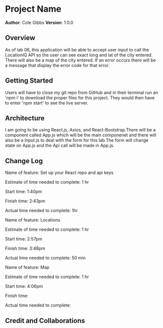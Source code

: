# Project Name

**Author**: Cole Gibbs
**Version**: 1.0.0

## Overview
<!-- Provide a high level overview of what this application is and why you are building it, beyond the fact that it's an assignment for this class. (i.e. What's your problem domain?) -->
As of lab 06, this application will be able to accept user input to call the LocationIQ API so the user can see exact long and lat of the city entered. There will also be a map of the city entered. If an error occurs there will be a message that display the error code for that error.

## Getting Started
<!-- What are the steps that a user must take in order to build this app on their own machine and get it running? -->
Users will have to close my git repo from GitHub and in their terminal run an 'npm i' to download the proper files for this project. They would then have to enter 'npm start' to see the live server.

## Architecture
<!-- Provide a detailed description of the application design. What technologies (languages, libraries, etc) you're using, and any other relevant design information. -->
I am going to be using React.js, Axios, and React-Bootstrap.There will be a component called App.js which will be the main componenet and there will also be a Input.js to deal with the form for this lab.The form will change state on App.js and the Api call will be made in App.js.

## Change Log
<!-- Use this area to document the iterative changes made to your application as each feature is successfully implemented. Use time stamps. Here's an example:

01-01-2001 4:59pm - Application now has a fully-functional express server, with a GET route for the location resource. -->
Name of feature: Set up your React repo and api keys

Estimate of time needed to complete: 1 hr

Start time: 1:40pm

Finish time: 2:43pm

Actual time needed to complete: 1hr

Name of feature: Locations

Estimate of time needed to complete: 1 hr

Start time: 2:57pm

Finish time: 3:48pm

Actual time needed to complete: 50 min

Name of feature: Map

Estimate of time needed to complete: 1 hr

Start time: 4:06pm

Finish time: 

Actual time needed to complete: 

## Credit and Collaborations
<!-- Give credit (and a link) to other people or resources that helped you build this application. -->